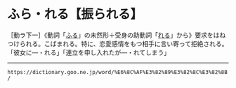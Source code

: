 # ふら・れる【振られる】

［動ラ下一］《動詞「[ふる](https://dictionary.goo.ne.jp/word/%E6%8C%AF%E3%82%8B_%28%E3%81%B5%E3%82%8B%29/#jn-195909)」の未然形＋受身の助動詞「[れる](https://dictionary.goo.ne.jp/word/%E3%82%8C%E3%82%8B/#jn-235119)」から》要求をはねつけられる。こばまれる。特に、恋愛感情をもつ相手に言い寄って拒絶される。「彼女に―・れる」「連立を申し入れたが―・れてしまう」

---
`https://dictionary.goo.ne.jp/word/%E6%8C%AF%E3%82%89%E3%82%8C%E3%82%8B/`